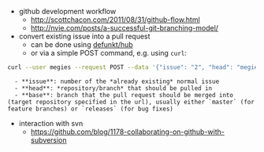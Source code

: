 - github development workflow
   - http://scottchacon.com/2011/08/31/github-flow.html
   - http://nvie.com/posts/a-successful-git-branching-model/
 - convert existing issue into a pull request
   - can be done using [defunkt/hub](https://github.com/defunkt/hub)
   - or via a simple POST command, e.g. using `curl`:
```bash
curl --user megies --request POST --data '{"issue": "2", "head": "megies:testbranch2", "base": "master"}' https://api.github.com/repos/obspy/obspy/pulls
```
      - **issue**: number of the *already existing* normal issue
      - **head**: *repository/branch* that should be pulled in
      - **base**: branch that the pull request should be merged into (target repository specified in the url), usually either `master` (for feature branches) or `releases` (for bug fixes)
 - interaction with svn
   - https://github.com/blog/1178-collaborating-on-github-with-subversion